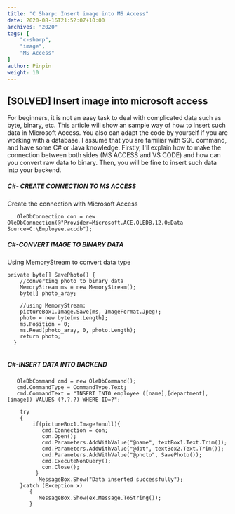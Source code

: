 ```yaml
---
title: "C Sharp: Insert image into MS Access"
date: 2020-08-16T21:52:07+10:00
archives: "2020"
tags: [
    "c-sharp",
    "image",
    "MS Access"   
]
author: Pinpin
weight: 10
---
```

## [SOLVED] Insert image into microsoft access


For beginners, it is not an easy task to deal with complicated data such as byte, binary, etc. This article will show an sample way of how to insert such data in Microsoft Access. You also can adapt the code by yourself if you are working with a database. I assume that you are familiar with SQL command, and have some C# or Java knowledge. Firstly, I'll explain how to make the connection between both sides (MS ACCESS and VS CODE) and how can you convert raw data to binary. Then, you will be fine to insert such data into your backend.


#####  C#- CREATE CONNECTION TO MS ACCESS

Create the connection with Microsoft Access



```
   OleDbConnection con = new OleDbConnection(@"Provider=Microsoft.ACE.OLEDB.12.0;Data Source=C:\Employee.accdb");

```

#####  C#-CONVERT IMAGE TO BINARY DATA

Using MemoryStream to convert data type 

```
private byte[] SavePhoto() {
    //converting photo to binary data
    MemoryStream ms = new MemoryStream();
    byte[] photo_aray;
           
    //using MemoryStream:
    pictureBox1.Image.Save(ms, ImageFormat.Jpeg);
    photo = new byte[ms.Length];
    ms.Position = 0;
    ms.Read(photo_aray, 0, photo.Length);
    return photo;
  }
  
```

#####  C#-INSERT DATA INTO BACKEND

```
   OleDbCommand cmd = new OleDbCommand();
   cmd.CommandType = CommandType.Text;
   cmd.CommandText = "INSERT INTO employee ([name],[department],[image]) VALUES (?,?,?) WHERE ID=?";

    try
    {   
        if(pictureBox1.Image!=null){
           cmd.Connection = con;
           con.Open();             
           cmd.Parameters.AddWithValue("@name", textBox1.Text.Trim());
           cmd.Parameters.AddWithValue("@dpt", textBox2.Text.Trim());
           cmd.Parameters.AddWithValue("@photo", SavePhoto());
           cmd.ExecuteNonQuery();
           con.Close();
         }
          MessageBox.Show("Data inserted successfully");
    }catch (Exception x)
       {
          MessageBox.Show(ex.Message.ToString());
       }
```

